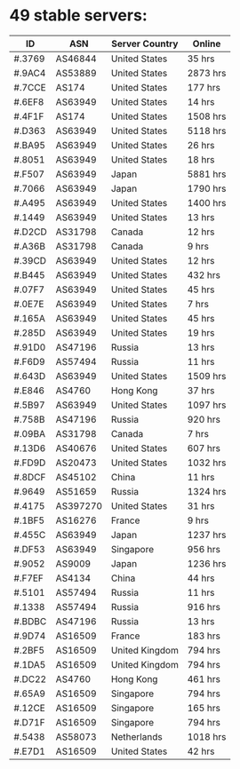 # 49 stable servers:

| ID | ASN | Server Country | Online |
| ------ | ------ | ------ | ------ |
| #.3769 | AS46844 | United States | 35 hrs |
| #.9AC4 | AS53889 | United States | 2873 hrs |
| #.7CCE | AS174 | United States | 177 hrs |
| #.6EF8 | AS63949 | United States | 14 hrs |
| #.4F1F | AS174 | United States | 1508 hrs |
| #.D363 | AS63949 | United States | 5118 hrs |
| #.BA95 | AS63949 | United States | 26 hrs |
| #.8051 | AS63949 | United States | 18 hrs |
| #.F507 | AS63949 | Japan | 5881 hrs |
| #.7066 | AS63949 | Japan | 1790 hrs |
| #.A495 | AS63949 | United States | 1400 hrs |
| #.1449 | AS63949 | United States | 13 hrs |
| #.D2CD | AS31798 | Canada | 12 hrs |
| #.A36B | AS31798 | Canada | 9 hrs |
| #.39CD | AS63949 | United States | 12 hrs |
| #.B445 | AS63949 | United States | 432 hrs |
| #.07F7 | AS63949 | United States | 45 hrs |
| #.0E7E | AS63949 | United States | 7 hrs |
| #.165A | AS63949 | United States | 45 hrs |
| #.285D | AS63949 | United States | 19 hrs |
| #.91D0 | AS47196 | Russia | 13 hrs |
| #.F6D9 | AS57494 | Russia | 11 hrs |
| #.643D | AS63949 | United States | 1509 hrs |
| #.E846 | AS4760 | Hong Kong | 37 hrs |
| #.5B97 | AS63949 | United States | 1097 hrs |
| #.758B | AS47196 | Russia | 920 hrs |
| #.09BA | AS31798 | Canada | 7 hrs |
| #.13D6 | AS40676 | United States | 607 hrs |
| #.FD9D | AS20473 | United States | 1032 hrs |
| #.8DCF | AS45102 | China | 11 hrs |
| #.9649 | AS51659 | Russia | 1324 hrs |
| #.4175 | AS397270 | United States | 31 hrs |
| #.1BF5 | AS16276 | France | 9 hrs |
| #.455C | AS63949 | Japan | 1237 hrs |
| #.DF53 | AS63949 | Singapore | 956 hrs |
| #.9052 | AS9009 | Japan | 1236 hrs |
| #.F7EF | AS4134 | China | 44 hrs |
| #.5101 | AS57494 | Russia | 11 hrs |
| #.1338 | AS57494 | Russia | 916 hrs |
| #.BDBC | AS47196 | Russia | 13 hrs |
| #.9D74 | AS16509 | France | 183 hrs |
| #.2BF5 | AS16509 | United Kingdom | 794 hrs |
| #.1DA5 | AS16509 | United Kingdom | 794 hrs |
| #.DC22 | AS4760 | Hong Kong | 461 hrs |
| #.65A9 | AS16509 | Singapore | 794 hrs |
| #.12CE | AS16509 | Singapore | 165 hrs |
| #.D71F | AS16509 | Singapore | 794 hrs |
| #.5438 | AS58073 | Netherlands | 1018 hrs |
| #.E7D1 | AS16509 | United States | 42 hrs |

